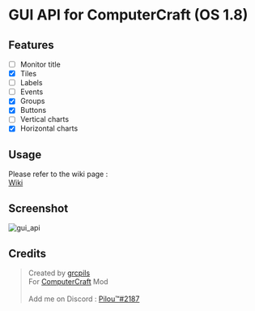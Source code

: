 # GUI API for ComputerCraft (OS 1.8)

## Features
- [ ] Monitor title
- [x] Tiles
- [ ] Labels
- [ ] Events
- [x] Groups
- [x] Buttons
- [ ] Vertical charts
- [x] Horizontal charts

## Usage

Please refer to the wiki page :<br>
[Wiki](https://github.com/grcpils/cc-gui_api/wiki)

## Screenshot

![gui_api](https://raw.githubusercontent.com/grcpils/cc-gui_api/master/.github/screenshots/gui_api.png)

## Credits

> Created by [grcpils](https://github.com/grcpils)<br>
> For [ComputerCraft](https://www.computercraft.info/) Mod
> <br><br>
> Add me on Discord : [Pilou™#2187](https://discord.com/)
